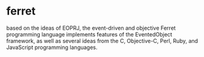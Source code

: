 ferret
======

based on the ideas of EOPRJ, the event-driven and objective Ferret programming language implements features of the EventedObject framework, as well as several ideas from the C, Objective-C, Perl, Ruby, and JavaScript programming languages.
